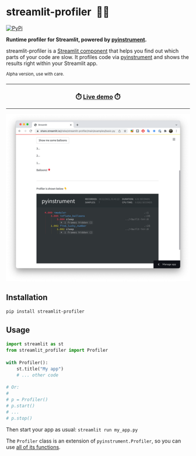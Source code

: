 # streamlit-profiler &nbsp;🏄🏼

[![PyPi](https://img.shields.io/pypi/v/streamlit-profiler)](https://pypi.org/project/streamlit-profiler/)

**Runtime profiler for Streamlit, powered by [pyinstrument](https://github.com/joerick/pyinstrument).**

streamlit-profiler is a [Streamlit component](https://streamlit.io/components) that
helps you find out which parts of your code are slow. It profiles code via
[pyinstrument](https://github.com/joerick/pyinstrument) and shows the results right
within your Streamlit app.

<sup>Alpha version, use with care.</sup>

---

<h3 align="center">
  ⏱️ <a href="https://share.streamlit.io/jrieke/streamlit-profiler/main/examples/basic.py">Live demo</a> ⏱️
</h3>

---

<p align="center">
    <a href="https://share.streamlit.io/jrieke/streamlit-profiler/main/examples/basic.py"><img src="images/demo.png" width=600></a>
</p>

## Installation

```bash
pip install streamlit-profiler
```

## Usage

```python
import streamlit as st
from streamlit_profiler import Profiler

with Profiler():
    st.title("My app")
    # ... other code

# Or:
#
# p = Profiler()
# p.start()
# ...
# p.stop()
```

Then start your app as usual: `streamlit run my_app.py`

The `Profiler` class is an extension of `pyinstrument.Profiler`, so you can use
[all of its functions](https://pyinstrument.readthedocs.io/en/latest/reference.html#pyinstrument.Profiler).
